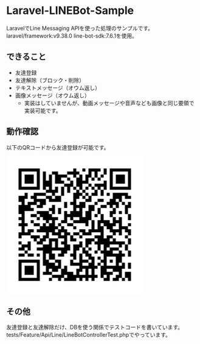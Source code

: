 # Laravel-LINEBot-Sample
LaravelでLine Messaging APIを使った処理のサンプルです。
laravel/framework:v9.38.0
line-bot-sdk:7.6.1を使用。

## できること
- 友達登録
- 友達解除（ブロック・削除）
- テキストメッセージ（オウム返し）
- 画像メッセージ（オウム返し）
  - 実装はしていませんが、動画メッセージや音声なども画像と同じ要領で実装可能です。

## 動作確認
以下のQRコードから友達登録が可能です。

![FriendJoin](projdir/public/friend-join.png)

## その他
友達登録と友達解除だけ、DBを使う関係でテストコードを書いています。
tests/Feature/Api/Line/LineBotControllerTest.phpでやっています。